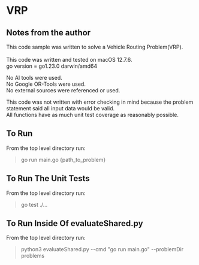 # VRP

## Notes from the author
This code sample was written to solve a Vehicle Routing Problem(VRP).\
\
This code was written and tested on macOS 12.7.6.\
go version = go1.23.0 darwin/amd64

No AI tools were used.\
No Google OR-Tools were used.\
No external sources were referenced or used.

This code was not written with error checking in mind because the problem
statement said all input data would be valid.\
All functions have as much unit test coverage as reasonably possible.

## To Run
From the top level directory run:
> go run main.go {path_to_problem}

## To Run The Unit Tests
From the top level directory run:
> go test ./...

## To Run Inside Of evaluateShared.py
From the top level directory run:
>  python3 evaluateShared.py --cmd "go run main.go" --problemDir problems